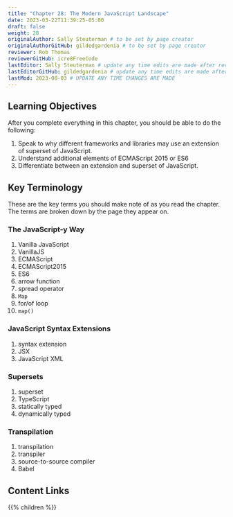 ```yaml
---
title: "Chapter 28: The Modern JavaScript Landscape"
date: 2023-03-22T11:39:25-05:00
draft: false
weight: 28
originalAuthor: Sally Steuterman # to be set by page creator
originalAuthorGitHub: gildedgardenia # to be set by page creator
reviewer: Rob Thomas 
reviewerGitHub: icre8FreeCode 
lastEditor: Sally Steuterman # update any time edits are made after review
lastEditorGitHub: gildedgardenia # update any time edits are made after review
lastMod: 2023-08-03 # UPDATE ANY TIME CHANGES ARE MADE
---
```


## Learning Objectives

After you complete everything in this chapter, you should be able to do the following:

1. Speak to why different frameworks and libraries may use an extension of superset of JavaScript.
1. Understand additional elements of ECMAScript 2015 or ES6
1. Differentiate between an extension and superset of JavaScript.

## Key Terminology

These are the key terms you should make note of as you read the chapter. The terms are broken down by the page they appear on.

### The JavaScript-y Way

1. Vanilla JavaScript
1. VanillaJS
1. ECMAScript
1. ECMAScript2015
1. ES6
1. arrow function
1. spread operator
1. `Map`
1. for/of loop
1. `map()`

### JavaScript Syntax Extensions

1. syntax extension
1. JSX
1. JavaScript XML


### Supersets

1. superset
1. TypeScript
1. statically typed
1. dynamically typed

### Transpilation

1. transpilation
1. transpiler
1. source-to-source compiler
1. Babel

## Content Links

{{% children %}}
